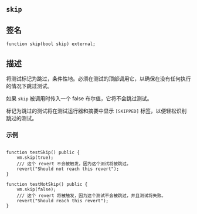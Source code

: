 ## `skip`

## 签名

```solidity
function skip(bool skip) external;
```

## 描述

将测试标记为跳过，条件性地。必须在测试的顶部调用它，以确保在没有任何执行的情况下跳过测试。

如果 `skip` 被调用时传入一个 false 布尔值，它将不会跳过测试。

标记为跳过的测试将在测试运行器和摘要中显示 `[SKIPPED]` 标签，以便轻松识别跳过的测试。

### 示例

```solidity

function testSkip() public {
    vm.skip(true);
    /// 这个 revert 不会被触发，因为这个测试将被跳过。
    revert("Should not reach this revert");
}

function testNotSkip() public {
    vm.skip(false);
    /// 这个 revert 将被触发，因为这个测试不会被跳过，并且测试将失败。
    revert("Should reach this revert");
}
```